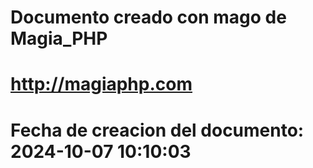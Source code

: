 # 
# Documento creado con mago de Magia_PHP 
# http://magiaphp.com 
# Fecha de creacion del documento: 2024-10-07 10:10:03 
